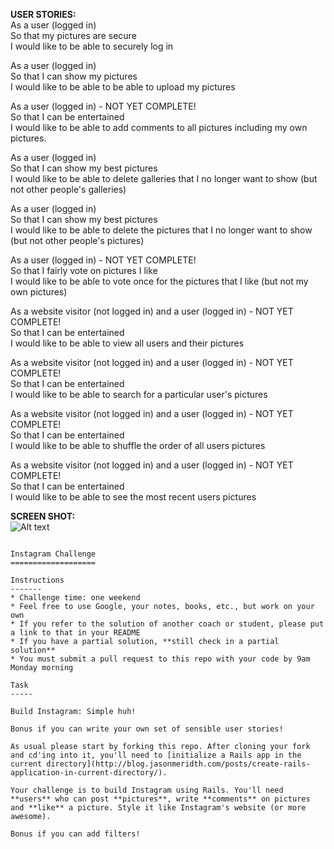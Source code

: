 
**USER STORIES:**  
As a user (logged in)  
So that my pictures are secure  
I would like to be able to securely log in  

As a user (logged in)  
So that I can show my pictures  
I would like to be able to be able to upload my pictures  

As a user (logged in) - NOT YET COMPLETE!  
So that I can be entertained  
I would like to be able to add comments to all pictures including my own pictures.  

As a user (logged in)  
So that I can show my best pictures  
I would like to be able to delete galleries that I no longer want to show (but not other people's galleries)  

As a user (logged in)  
So that I can show my best pictures  
I would like to be able to delete the pictures that I no longer want to show (but not other people's pictures)  

As a user (logged in) - NOT YET COMPLETE!  
So that I fairly vote on pictures I like  
I would like to be able to vote once for the pictures that I like (but not my own pictures)  

As a website visitor (not logged in) and a user (logged in) - NOT YET COMPLETE!  
So that I can be entertained  
I would like to be able to view all users and their pictures  

As a website visitor (not logged in) and a user (logged in) - NOT YET COMPLETE!  
So that I can be entertained  
I would like to be able to search for a particular user's pictures  

As a website visitor (not logged in) and a user (logged in) - NOT YET COMPLETE!  
So that I can be entertained  
I would like to be able to shuffle the order of all users pictures  

As a website visitor (not logged in) and a user (logged in) - NOT YET COMPLETE!  
So that I can be entertained  
I would like to be able to see the most recent users pictures  

**SCREEN SHOT:**  
![Alt text](https://www.dropbox.com/s/jlmoyfaxils6wej/instagram-challenge.png?raw=1 "Optional title")

~~~~~~~~~~~~~~~~~~~~~~~~~~~~~~~~~~~~~~~~~~~~~~~~~~~~~~~~~~~~~~~~~~~~

Instagram Challenge
===================

Instructions
-------
* Challenge time: one weekend
* Feel free to use Google, your notes, books, etc., but work on your own
* If you refer to the solution of another coach or student, please put a link to that in your README
* If you have a partial solution, **still check in a partial solution**
* You must submit a pull request to this repo with your code by 9am Monday morning

Task
-----

Build Instagram: Simple huh!

Bonus if you can write your own set of sensible user stories!

As usual please start by forking this repo. After cloning your fork and cd'ing into it, you'll need to [initialize a Rails app in the current directory](http://blog.jasonmeridth.com/posts/create-rails-application-in-current-directory/).

Your challenge is to build Instagram using Rails. You'll need **users** who can post **pictures**, write **comments** on pictures and **like** a picture. Style it like Instagram's website (or more awesome).

Bonus if you can add filters!
